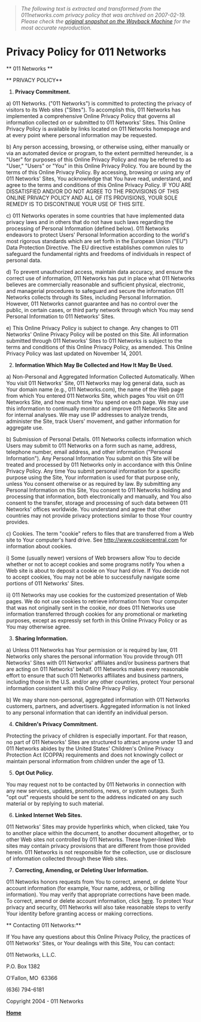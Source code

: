 > *The following text is extracted and transformed from the 011networks.com privacy policy that was archived on 2007-02-19. Please check the [original snapshot on the Wayback Machine](https://web.archive.org/web/20070219044858id_/http%3A//www.011networks.com/privacypolicy.htm) for the most accurate reproduction.*

# Privacy Policy for 011 Networks

** 011 Networks **

** PRIVACY POLICY**

1) **Privacy Commitment.**

a) 011 Networks. ("011 Networks") is committed to protecting the privacy of visitors to its Web sites ("Sites"). To accomplish this, 011 Networks has implemented a comprehensive Online Privacy Policy that governs all information collected on or submitted to 011 Networks' Sites. This Online Privacy Policy is available by links located on 011 Networks homepage and at every point where personal information may be requested. 

b) Any person accessing, browsing, or otherwise using, either manually or via an automated device or program, to the extent permitted hereunder, is a "User" for purposes of this Online Privacy Policy and may be referred to as "User," "Users" or "You" in this Online Privacy Policy. You are bound by the terms of this Online Privacy Policy. By accessing, browsing or using any of 011 Networks' Sites, You acknowledge that You have read, understand, and agree to the terms and conditions of this Online Privacy Policy. IF YOU ARE DISSATISFIED AND/OR DO NOT AGREE TO THE PROVISIONS OF THIS ONLINE PRIVACY POLICY AND ALL OF ITS PROVISIONS, YOUR SOLE REMEDY IS TO DISCONTINUE YOUR USE OF THIS SITE.

c) 011 Networks operates in some countries that have implemented data privacy laws and in others that do not have such laws regarding the processing of Personal Information (defined below). 011 Networks endeavors to protect Users' Personal Information according to the world's most rigorous standards which are set forth in the European Union ("EU") Data Protection Directive. The EU directive establishes common rules to safeguard the fundamental rights and freedoms of individuals in respect of personal data.

d) To prevent unauthorized access, maintain data accuracy, and ensure the correct use of information, 011 Networks has put in place what 011 Networks believes are commercially reasonable and sufficient physical, electronic, and managerial procedures to safeguard and secure the information 011 Networks collects through its Sites, including Personal Information. However, 011 Networks cannot guarantee and has no control over the public, in certain cases, or third party network through which You may send Personal Information to 011 Networks' Sites.

e) This Online Privacy Policy is subject to change. Any changes to 011 Networks' Online Privacy Policy will be posted on this Site. All information submitted through 011 Networks' Sites to 011 Networks is subject to the terms and conditions of this Online Privacy Policy, as amended. This Online Privacy Policy was last updated on November 14, 2001.

2) **Information Which May Be Collected and How It May Be Used.**

a) Non-Personal and Aggregated Information Collected Automatically. When You visit 011 Networks' Site, 011 Networks may log general data, such as Your domain name (e.g., 011 Networks.com), the name of the Web page from which You entered 011 Networks Site, which pages You visit on 011 Networks Site, and how much time You spend on each page. We may use this information to continually monitor and improve 011 Networks Site and for internal analyses. We may use IP addresses to analyze trends, administer the Site, track Users' movement, and gather information for aggregate use.

b) Submission of Personal Details. 011 Networks collects information which Users may submit to 011 Networks on a form such as name, address, telephone number, email address, and other information ("Personal Information"). Any Personal Information You submit on this Site will be treated and processed by 011 Networks only in accordance with this Online Privacy Policy. Any time You submit personal information for a specific purpose using the Site, Your information is used for that purpose only, unless You consent otherwise or as required by law. By submitting any Personal Information on this Site, You consent to 011 Networks holding and processing that information, both electronically and manually, and You also consent to the transfer, storage and processing of such data between 011 Networks' offices worldwide. You understand and agree that other countries may not provide privacy protections similar to those Your country provides.

c) Cookies. The term "cookie" refers to files that are transferred from a Web site to Your computer's hard drive. See http://www.cookiecentral.com for information about cookies.

i) Some (usually newer) versions of Web browsers allow You to decide whether or not to accept cookies and some programs notify You when a Web site is about to deposit a cookie on Your hard drive. If You decide not to accept cookies, You may not be able to successfully navigate some portions of 011 Networks' Sites.

ii) 011 Networks may use cookies for the customized presentation of Web pages. We do not use cookies to retrieve information from Your computer that was not originally sent in the cookie, nor does 011 Networks use information transferred through cookies for any promotional or marketing purposes, except as expressly set forth in this Online Privacy Policy or as You may otherwise agree.

3) **Sharing Information.**

a) Unless 011 Networks has Your permission or is required by law, 011 Networks only shares the personal information You provide through 011 Networks' Sites with 011 Networks' affiliates and/or business partners that are acting on 011 Networks' behalf. 011 Networks makes every reasonable effort to ensure that such 011 Networks affiliates and business partners, including those in the U.S. and/or any other countries, protect Your personal information consistent with this Online Privacy Policy.

b) We may share non-personal, aggregated information with 011 Networks customers, partners, and advertisers. Aggregated information is not linked to any personal information that can identify an individual person.

4) **Children's Privacy Commitment.**

Protecting the privacy of children is especially important. For that reason, no part of 011 Networks' Sites are structured to attract anyone under 13 and 011 Networks abides by the United States' Children's Online Privacy Protection Act (COPPA) requirements and does not knowingly collect or maintain personal information from children under the age of 13.

5) **Opt Out Policy.**

You may request not to be contacted by 011 Networks in connection with any new services, updates, promotions, news, or system outages. Such "opt out" requests should be sent to the address indicated on any such material or by replying to such material.

6) **Linked Internet Web Sites.**

011 Networks' Sites may provide hyperlinks which, when clicked, take You to another place within the document, to another document altogether, or to other Web sites not controlled by 011 Networks. These hyper-linked Web sites may contain privacy provisions that are different from those provided herein. 011 Networks is not responsible for the collection, use or disclosure of information collected through these Web sites.

7) **Correcting, Amending, or Deleting User Information.**

011 Networks honors requests from You to correct, amend, or delete Your account information (for example, Your name, address, or billing information). You may verify that appropriate corrections have been made. To correct, amend or delete account information, click [here](mailto:Sales@011Networks.com). To protect Your privacy and security, 011 Networks will also take reasonable steps to verify Your identity before granting access or making corrections.

** Contacting 011 Networks:**

If You have any questions about this Online Privacy Policy, the practices of 011 Networks' Sites, or Your dealings with this Site, You can contact: 

011 Networks, L.L.C.

P.O. Box 1382

O'Fallon, MO  63366

(636) 794-6181

Copyright 2004 - 011 Networks  

**[Home](https://web.archive.org/web/20070219044858id_/http%3A//www.011networks.com/index.htm)**
